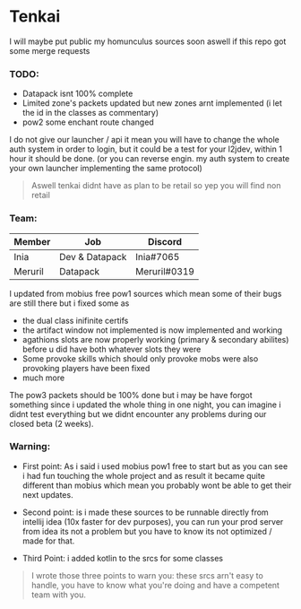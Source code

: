 # Tenkai 

I  will maybe put public my homunculus sources soon aswell if this repo got some merge requests


### TODO: 
- Datapack isnt 100% complete
- Limited zone's packets updated but new zones arnt implemented (i let the id in the classes as commentary)
- pow2 some enchant route changed

I do not give our launcher / api it mean you will have to change the whole auth system in order to login, but it could be a test for your l2jdev, within 1 hour it should be done. (or you can reverse engin. my auth system to create your own launcher implementing the same protocol)

>Aswell tenkai didnt have as plan to be retail so yep you will find non retail

### Team:


| Member | Job | Discord |
| ------ | ------ | ------ |
| Inia | Dev & Datapack | Inia#7065 |
| Meruril | Datapack | Meruril#0319 |

I updated from mobius free pow1 sources which mean some of their bugs are still there but i fixed some as 
- the dual class inifinite certifs
- the artifact window not implemented is now implemented and working
- agathions slots are now properly working (primary & secondary abilites) before u did have both whatever slots they were
- Some provoke skills which should only provoke mobs were also provoking players have been fixed
- much more

The pow3 packets should be 100% done but i may be have forgot something since i updated the whole thing in one night, you can imagine i didnt test everything but we didnt encounter any problems during our closed beta (2 weeks).

### Warning:

 - First point: As i said i used mobius pow1 free to start but as you can see i had fun touching the whole project and as result it became quite different than mobius which mean you probably wont be able to get their next updates.

 - Second point:  is i made these sources to be runnable directly from intellij idea (10x faster for dev purposes), you can run your prod server from idea its not a problem but you have to know its not optimized / made for that.

 - Third Point: i added kotlin to the srcs for some classes

>I wrote those three points to warn you: these srcs arn't easy to handle, you have to know what you're doing and have a competent team with you.


